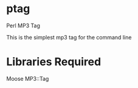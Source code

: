 ptag
====

Perl MP3 Tag

This is the simplest mp3 tag for the command line


Libraries Required
==================

Moose
MP3::Tag

